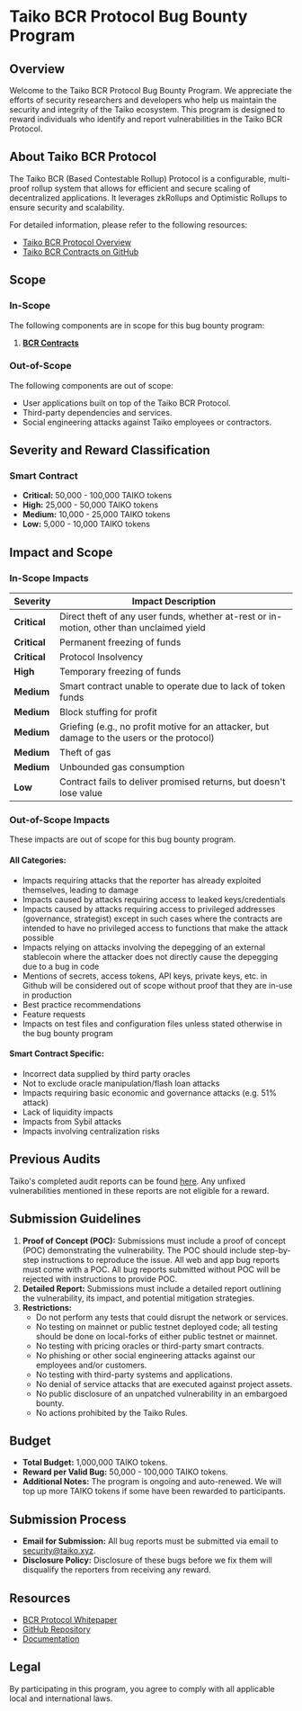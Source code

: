
# Taiko BCR Protocol Bug Bounty Program

## Overview

Welcome to the Taiko BCR Protocol Bug Bounty Program. We appreciate the efforts of security researchers and developers who help us maintain the security and integrity of the Taiko ecosystem. This program is designed to reward individuals who identify and report vulnerabilities in the Taiko BCR Protocol.


## About Taiko BCR Protocol

The Taiko BCR (Based Contestable Rollup) Protocol is a configurable, multi-proof rollup system that allows for efficient and secure scaling of decentralized applications. It leverages zkRollups and Optimistic Rollups to ensure security and scalability.

For detailed information, please refer to the following resources:
- [Taiko BCR Protocol Overview](https://taiko.mirror.xyz/Z4I5ZhreGkyfdaL5I9P0Rj0DNX4zaWFmcws-0CVMJ2A)
- [Taiko BCR Contracts on GitHub](https://github.com/taikoxyz/taiko-mono/tree/main/packages/protocol)

## Scope

### In-Scope

The following components are in scope for this bug bounty program:

1. **[BCR Contracts](https://github.com/taikoxyz/taiko-mono/tree/main/packages/protocol)**

### Out-of-Scope

The following components are out of scope:

- User applications built on top of the Taiko BCR Protocol.
- Third-party dependencies and services.
- Social engineering attacks against Taiko employees or contractors.

## Severity and Reward Classification

### Smart Contract

- **Critical:** 50,000 - 100,000 TAIKO tokens
- **High:** 25,000 - 50,000 TAIKO tokens
- **Medium:** 10,000 - 25,000 TAIKO tokens
- **Low:** 5,000 - 10,000 TAIKO tokens

## Impact and Scope

### In-Scope Impacts


| Severity | Impact Description |
| -------- | ------------------ |
| **Critical** | Direct theft of any user funds, whether at-rest or in-motion, other than unclaimed yield |
| **Critical** | Permanent freezing of funds |
| **Critical** | Protocol Insolvency |
| **High** | Temporary freezing of funds |
| **Medium** | Smart contract unable to operate due to lack of token funds |
| **Medium** | Block stuffing for profit |
| **Medium** | Griefing (e.g., no profit motive for an attacker, but damage to the users or the protocol) |
| **Medium** | Theft of gas |
| **Medium** | Unbounded gas consumption |
| **Low** | Contract fails to deliver promised returns, but doesn't lose value |


### Out-of-Scope Impacts

These impacts are out of scope for this bug bounty program.

#### All Categories:

- Impacts requiring attacks that the reporter has already exploited themselves, leading to damage
- Impacts caused by attacks requiring access to leaked keys/credentials
- Impacts caused by attacks requiring access to privileged addresses (governance, strategist) except in such cases where the contracts are intended to have no privileged access to functions that make the attack possible
- Impacts relying on attacks involving the depegging of an external stablecoin where the attacker does not directly cause the depegging due to a bug in code
- Mentions of secrets, access tokens, API keys, private keys, etc. in Github will be considered out of scope without proof that they are in-use in production
- Best practice recommendations
- Feature requests
- Impacts on test files and configuration files unless stated otherwise in the bug bounty program

#### Smart Contract Specific:

- Incorrect data supplied by third party oracles
- Not to exclude oracle manipulation/flash loan attacks
- Impacts requiring basic economic and governance attacks (e.g. 51% attack)
- Lack of liquidity impacts
- Impacts from Sybil attacks
- Impacts involving centralization risks

## Previous Audits
Taiko's completed audit reports can be found [here](https://github.com/taikoxyz/taiko-mono/tree/main/packages/protocol/audit). Any unfixed vulnerabilities mentioned in these reports are not eligible for a reward.


## Submission Guidelines

1. **Proof of Concept (POC):** Submissions must include a proof of concept (POC) demonstrating the vulnerability. The POC should include step-by-step instructions to reproduce the issue. All web and app bug reports must come with a POC. All bug reports submitted without POC will be rejected with instructions to provide POC.
2. **Detailed Report:** Submissions must include a detailed report outlining the vulnerability, its impact, and potential mitigation strategies.
3. **Restrictions:**
   - Do not perform any tests that could disrupt the network or services.
   - No testing on mainnet or public testnet deployed code; all testing should be done on local-forks of either public testnet or mainnet.
   - No testing with pricing oracles or third-party smart contracts.
   - No phishing or other social engineering attacks against our employees and/or customers.
   - No testing with third-party systems and applications.
   - No denial of service attacks that are executed against project assets.
   - No public disclosure of an unpatched vulnerability in an embargoed bounty.
   - No actions prohibited by the Taiko Rules.

## Budget

- **Total Budget:** 1,000,000 TAIKO tokens.
- **Reward per Valid Bug:** 50,000 - 100,000 TAIKO tokens.
- **Additional Notes:** The program is ongoing and auto-renewed. We will top up more TAIKO tokens if some have been rewarded to participants.


## Submission Process

- **Email for Submission:** All bug reports must be submitted via email to [security@taiko.xyz](mailto:security@taiko.xyz).
- **Disclosure Policy:** Disclosure of these bugs before we fix them will disqualify the reporters from receiving any reward.

## Resources

- [BCR Protocol Whitepaper](https://taiko.mirror.xyz/Z4I5ZhreGkyfdaL5I9P0Rj0DNX4zaWFmcws-0CVMJ2A)
- [GitHub Repository](https://github.com/taikoxyz/taiko-mono/tree/main/packages/protocol)
- [Documentation](https://docs.taiko.xyz)


## Legal

By participating in this program, you agree to comply with all applicable local and international laws. 